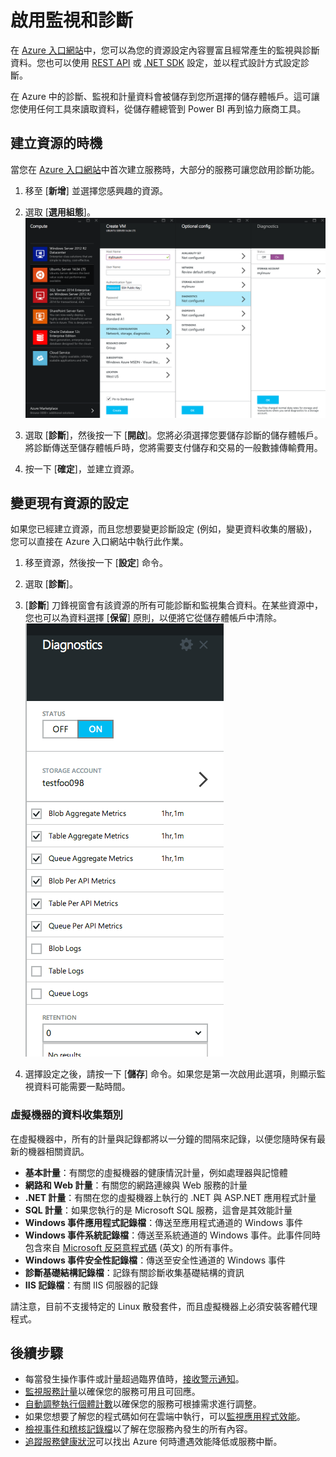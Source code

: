 <properties
	pageTitle="在 Microsoft Azure 中啟用監視和診斷 | Microsoft Azure "
	description="了解如何在 Azure 設定資源的診斷。"
	authors="stepsic-microsoft-com"
	manager="ronmart"
	editor=""
	services="monitoring"
	documentationCenter="monitoring"/>

<tags
	ms.service="monitoring"
	ms.workload="na"
	ms.tgt_pltfrm="na"
	ms.devlang="na"
	ms.topic="article"
	ms.date="09/08/2015"
	ms.author="stepsic"/>

# 啟用監視和診斷

在 [Azure 入口網站](https://portal.azure.com)中，您可以為您的資源設定內容豐富且經常產生的監視與診斷資料。您也可以使用 [REST API](https://msdn.microsoft.com/library/azure/dn931932.aspx) 或 [.NET SDK](https://www.nuget.org/packages/Microsoft.Azure.Insights/) 設定，並以程式設計方式設定診斷。

在 Azure 中的診斷、監視和計量資料會被儲存到您所選擇的儲存體帳戶。這可讓您使用任何工具來讀取資料，從儲存體總管到 Power BI 再到協力廠商工具。

## 建立資源的時機

當您在 [Azure 入口網站](https://portal.azure.com)中首次建立服務時，大部分的服務可讓您啟用診斷功能。

1. 移至 [**新增**] 並選擇您感興趣的資源。

2. 選取 [**選用組態**]。![[診斷] 刀鋒視窗](./media/insights-how-to-use-diagnostics/Insights_CreateTime.png)

3. 選取 [**診斷**]，然後按一下 [**開啟**]。您將必須選擇您要儲存診斷的儲存體帳戶。將診斷傳送至儲存體帳戶時，您將需要支付儲存和交易的一般數據傳輸費用。

4. 按一下 [**確定**]，並建立資源。

## 變更現有資源的設定

如果您已經建立資源，而且您想要變更診斷設定 (例如，變更資料收集的層級)，您可以直接在 Azure 入口網站中執行此作業。

1. 移至資源，然後按一下 [**設定**] 命令。

2. 選取 [**診斷**]。

3. [**診斷**] 刀鋒視窗會有該資源的所有可能診斷和監視集合資料。在某些資源中，您也可以為資料選擇 [**保留**] 原則，以便將它從儲存體帳戶中清除。![儲存體診斷診斷](./media/insights-how-to-use-diagnostics/Insights_StorageDiagnostics.png)

4. 選擇設定之後，請按一下 [**儲存**] 命令。如果您是第一次啟用此選項，則顯示監視資料可能需要一點時間。

### 虛擬機器的資料收集類別
在虛擬機器中，所有的計量與記錄都將以一分鐘的間隔來記錄，以便您隨時保有最新的機器相關資訊。

- **基本計量**：有關您的虛擬機器的健康情況計量，例如處理器與記憶體
- **網路和 Web 計量**：有關您的網路連線與 Web 服務的計量
- **.NET 計量**：有關在您的虛擬機器上執行的 .NET 與 ASP.NET 應用程式計量
- **SQL 計量**：如果您執行的是 Microsoft SQL 服務，這會是其效能計量
- **Windows 事件應用程式記錄檔**：傳送至應用程式通道的 Windows 事件
- **Windows 事件系統記錄檔**：傳送至系統通道的 Windows 事件。此事件同時包含來自 [Microsoft 反惡意程式碼](http://go.microsoft.com/fwlink/?LinkID=404171&clcid=0x409) (英文) 的所有事件。
- **Windows 事件安全性記錄檔**：傳送至安全性通道的 Windows 事件
- **診斷基礎結構記錄檔**：記錄有關診斷收集基礎結構的資訊
- **IIS 記錄檔**：有關 IIS 伺服器的記錄

請注意，目前不支援特定的 Linux 散發套件，而且虛擬機器上必須安裝客體代理程式。

## 後續步驟

* 每當發生操作事件或計量超過臨界值時，[接收警示通知](insights-receive-alert-notifications.md)。
* [監視服務計量](insights-how-to-customize-monitoring.md)以確保您的服務可用且可回應。
* [自動調整執行個體計數](insights-how-to-scale.md)以確保您的服務可根據需求進行調整。
* 如果您想要了解您的程式碼如何在雲端中執行，可以[監視應用程式效能](insights-perf-analytics.md)。
* [檢視事件和稽核記錄檔](insights-debugging-with-events.md)以了解在您服務內發生的所有內容。
* [追蹤服務健康狀況](insights-service-health.md)可以找出 Azure 何時遭遇效能降低或服務中斷。

<!---HONumber=AcomDC_0803_2016-->